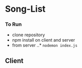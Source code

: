 # Song-List
### To Run
* clone repository
* npm install on client and server
* from server
..* `nodemon index.js`

## Client

